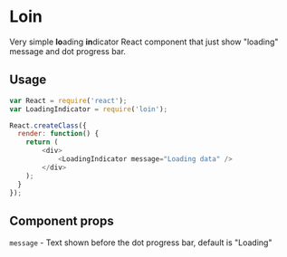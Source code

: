 Loin
====

Very simple **lo**ading **in**dicator React component that just show "loading" message and dot progress bar.

Usage
-----

```javascript
var React = require('react');
var LoadingIndicator = require('loin');

React.createClass({
  render: function() {
  	return (
  		<div>
  			<LoadingIndicator message="Loading data" />
  		</div>
  	);
  }
});
```

Component props
---------------

`message` - Text shown before the dot progress bar, default is "Loading"